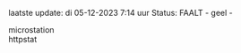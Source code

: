 laatste update: 
di 05-12-2023  7:14   uur 
Status: FAALT - geel - 
<div class="service Y">microstation</div><div class="service G">httpstat</div>